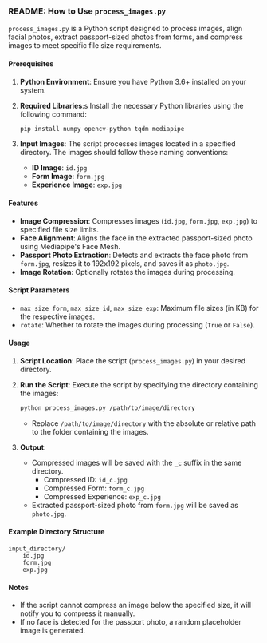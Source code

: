 ### README: How to Use `process_images.py`

`process_images.py` is a Python script designed to process images, align facial photos, extract passport-sized photos from forms, and compress images to meet specific file size requirements.

#### Prerequisites

1. **Python Environment**:
   Ensure you have Python 3.6+ installed on your system.
   
2. **Required Libraries**:s
   Install the necessary Python libraries using the following command:
   ```bash
   pip install numpy opencv-python tqdm mediapipe
   ```

3. **Input Images**:
   The script processes images located in a specified directory. The images should follow these naming conventions:
   - **ID Image**: `id.jpg`
   - **Form Image**: `form.jpg`
   - **Experience Image**: `exp.jpg`

#### Features
- **Image Compression**:
  Compresses images (`id.jpg`, `form.jpg`, `exp.jpg`) to specified file size limits.
- **Face Alignment**:
  Aligns the face in the extracted passport-sized photo using Mediapipe's Face Mesh.
- **Passport Photo Extraction**:
  Detects and extracts the face photo from `form.jpg`, resizes it to 192x192 pixels, and saves it as `photo.jpg`.
- **Image Rotation**:
  Optionally rotates the images during processing.

#### Script Parameters
- `max_size_form`, `max_size_id`, `max_size_exp`: Maximum file sizes (in KB) for the respective images.
- `rotate`: Whether to rotate the images during processing (`True` or `False`).

#### Usage

1. **Script Location**:
   Place the script (`process_images.py`) in your desired directory.

2. **Run the Script**:
   Execute the script by specifying the directory containing the images:
   ```bash
   python process_images.py /path/to/image/directory
   ```

   - Replace `/path/to/image/directory` with the absolute or relative path to the folder containing the images.

3. **Output**:
   - Compressed images will be saved with the `_c` suffix in the same directory.
     - Compressed ID: `id_c.jpg`
     - Compressed Form: `form_c.jpg`
     - Compressed Experience: `exp_c.jpg`
   - Extracted passport-sized photo from `form.jpg` will be saved as `photo.jpg`.

#### Example Directory Structure
```plaintext
input_directory/
    id.jpg
    form.jpg
    exp.jpg
```

#### Notes
- If the script cannot compress an image below the specified size, it will notify you to compress it manually.
- If no face is detected for the passport photo, a random placeholder image is generated.